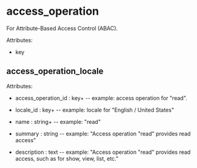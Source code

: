 # access_operation

For Attribute-Based Access Control (ABAC).

Attributes:

* key


## access_operation_locale

Attributes:

* access_operation_id : key+ -- example: access operation for "read".

* locale_id : key+ -- example: locale for "English / United States"

* name : string+ -- example: "read"

* summary : string -- example: "Access operation \"read\" provides read access"

* description : text -- example: "Access operation \"read\" provides read access, such as for show, view, list, etc."
